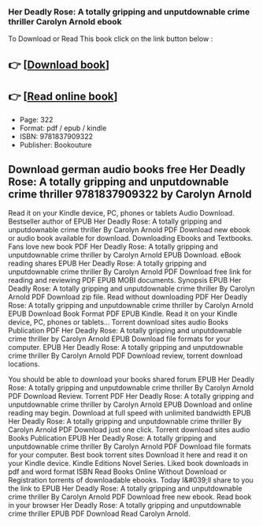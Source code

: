 ### Her Deadly Rose: A totally gripping and unputdownable crime thriller Carolyn Arnold ebook

To Download or Read This book click on the link button below :

## 👉  [**[Download book](http://filesbooks.info/download.php?group=book&from=github.com&id=719248&lnk=1066 "Download book")**]

## 👉  [**[Read online book](http://filesbooks.info/download.php?group=book&from=github.com&id=719248&lnk=1066 "Read online book")**]


* Page: 322
* Format: pdf / epub / kindle
* ISBN: 9781837909322
* Publisher: Bookouture



## Download german audio books free Her Deadly Rose: A totally gripping and unputdownable crime thriller 9781837909322 by Carolyn Arnold


Read it on your Kindle device, PC, phones or tablets Audio Download. Bestseller author of EPUB Her Deadly Rose: A totally gripping and unputdownable crime thriller By Carolyn Arnold PDF Download new ebook or audio book available for download. Downloading Ebooks and Textbooks. Fans love new book PDF Her Deadly Rose: A totally gripping and unputdownable crime thriller by Carolyn Arnold EPUB Download. eBook reading shares EPUB Her Deadly Rose: A totally gripping and unputdownable crime thriller By Carolyn Arnold PDF Download free link for reading and reviewing PDF EPUB MOBI documents. Synopsis EPUB Her Deadly Rose: A totally gripping and unputdownable crime thriller By Carolyn Arnold PDF Download zip file. Read without downloading PDF Her Deadly Rose: A totally gripping and unputdownable crime thriller by Carolyn Arnold EPUB Download Book Format PDF EPUB Kindle. Read it on your Kindle device, PC, phones or tablets... Torrent download sites audio Books Publication PDF Her Deadly Rose: A totally gripping and unputdownable crime thriller by Carolyn Arnold EPUB Download file formats for your computer. EPUB Her Deadly Rose: A totally gripping and unputdownable crime thriller By Carolyn Arnold PDF Download review, torrent download locations.

You should be able to download your books shared forum EPUB Her Deadly Rose: A totally gripping and unputdownable crime thriller By Carolyn Arnold PDF Download Review. Torrent PDF Her Deadly Rose: A totally gripping and unputdownable crime thriller by Carolyn Arnold EPUB Download and online reading may begin. Download at full speed with unlimited bandwidth EPUB Her Deadly Rose: A totally gripping and unputdownable crime thriller By Carolyn Arnold PDF Download just one click. Torrent download sites audio Books Publication EPUB Her Deadly Rose: A totally gripping and unputdownable crime thriller By Carolyn Arnold PDF Download file formats for your computer. Best book torrent sites Download it here and read it on your Kindle device. Kindle Editions Novel Series. Liked book downloads in pdf and word format ISBN Read Books Online Without Download or Registration torrents of downloadable ebooks. Today I&amp;#039;ll share to you the link to EPUB Her Deadly Rose: A totally gripping and unputdownable crime thriller By Carolyn Arnold PDF Download free new ebook. Read book in your browser Her Deadly Rose: A totally gripping and unputdownable crime thriller EPUB PDF Download Read Carolyn Arnold.





